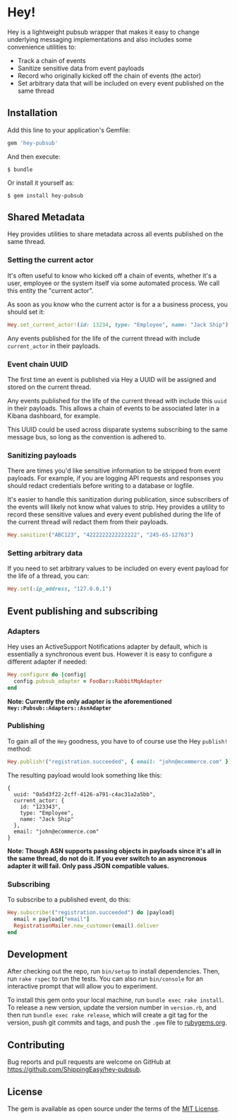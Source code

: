 # Hey!

Hey is a lightweight pubsub wrapper that makes it easy to change underlying messaging implementations and also includes
some convenience utilities to:

* Track a chain of events
* Sanitize sensitive data from event payloads
* Record who originally kicked off the chain of events (the actor)
* Set arbitrary data that will be included on every event published on the same thread

## Installation

Add this line to your application's Gemfile:

```ruby
gem 'hey-pubsub'
```

And then execute:

    $ bundle

Or install it yourself as:

    $ gem install hey-pubsub

## Shared Metadata

Hey provides utilities to share metadata across all events published on the same thread.

### Setting the current actor

It's often useful to know who kicked off a chain of events, whether it's a user, employee or the system itself via
some automated process. We call this entity the "current actor".

As soon as you know who the current actor is for a a business process, you should set it:

```ruby
Hey.set_current_actor!(id: 13234, type: "Employee", name: "Jack Ship")
```

Any events published for the life of the current thread with include `current_actor` in their payloads.

### Event chain UUID

The first time an event is published via Hey a UUID will be assigned and stored on the current thread.

Any events published for the life of the current thread with include this `uuid` in their payloads. This allows a
chain of events to be associated later in a Kibana dashboard, for example.

This UUID could be used across disparate systems subscribing to the same message bus, so long as the convention is
adhered to.

### Sanitizing payloads

There are times you'd like sensitive information to be stripped from event payloads. For example, if you are logging API
requests and responses you should redact credentials before writing to a database or logfile.

It's easier to handle this sanitization during publication, since subscribers of the events will likely not know what
values to strip. Hey provides a utility to record these sensitive values and every event published during the life of
the current thread will redact them from their payloads.

```ruby
Hey.sanitize!("ABC123", "4222222222222222", "245-65-12763")
```

### Setting arbitrary data

If you need to set arbitrary values to be included on every event payload for the life of a thread, you can:

```ruby
Hey.set(:ip_address, "127.0.0.1")
```
## Event publishing and subscribing

### Adapters

Hey uses an ActiveSupport Notifications adapter by default, which is essentially a synchronous event bus. However it is
easy to configure a different adapter if needed:

```ruby
Hey.configure do |config|
  config.pubsub_adapter = FooBar::RabbitMqAdapter
end
```

__Note: Currently the only adapter is the aforementioned `Hey::Pubsub::Adapters::AsnAdapter`__

### Publishing

To gain all of the `Hey` goodness, you have to of course use the Hey `publish!` method:

```ruby
Hey.publish!("registration.succeeded", { email: "john@ecommerce.com" })
```

The resulting payload would look something like this:

```
{
  uuid: "0a5d3f22-2cff-4126-a791-c4ac31a2a5bb",
  current_actor: {
    id: "123343",
    type: "Employee",
    name: "Jack Ship"
  },
  email: "john@ecommerce.com"
}
```

__Note: Though ASN supports passing objects in payloads since it's all in the same thread, do not do it. If you ever
switch to an asyncronous adapter it will fail. Only pass JSON compatible values.__

### Subscribing

To subscribe to a published event, do this:

```ruby
Hey.subscribe!("registration.succeeded") do |payload|
  email = payload["email"]
  RegistrationMailer.new_customer(email).deliver
end
```

## Development

After checking out the repo, run `bin/setup` to install dependencies. Then, run `rake rspec` to run the tests. You can also run `bin/console` for an interactive prompt that will allow you to experiment.

To install this gem onto your local machine, run `bundle exec rake install`. To release a new version, update the version number in `version.rb`, and then run `bundle exec rake release`, which will create a git tag for the version, push git commits and tags, and push the `.gem` file to [rubygems.org](https://rubygems.org).

## Contributing

Bug reports and pull requests are welcome on GitHub at https://github.com/ShippingEasy/hey-pubsub.


## License

The gem is available as open source under the terms of the [MIT License](http://opensource.org/licenses/MIT).

